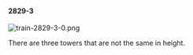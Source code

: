 #### 2829-3
![train-2829-3-0.png](https://github.com/lil-lab/nlvr/raw/master/nlvr/train/images/42/train-2829-3-0.png "train-2829-3-0.png")

There are three towers that are not the same in height.